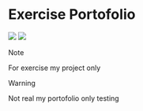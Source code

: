 # Exercise Portofolio

![](https://img.shields.io/badge/Bootsrap-7952B3?style=flat-square&logo=bootstrap&logoColor=ffffff) 
![](https://img.shields.io/badge/JQuery-0769AD?style=flat-square&logo=jquery&logoColor=ffffff) 

> [!NOTE]  
> For exercise my project only

> [!WARNING]
> Not real my portofolio only testing
